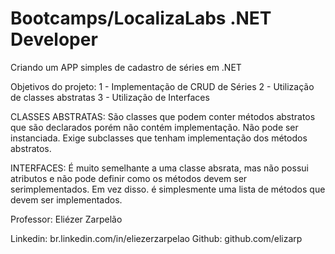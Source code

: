 # Bootcamps/LocalizaLabs .NET Developer

Criando um APP simples de cadastro de séries em .NET

Objetivos do projeto:
1 - Implementação de CRUD de Séries
2 - Utilização de classes abstratas
3 - Utilização de Interfaces 

CLASSES ABSTRATAS:
São classes que podem conter métodos abstratos que são declarados porém não contém implementação.
Não pode ser instanciada.
Exige subclasses que tenham implementação dos métodos abstratos.

INTERFACES: 
É muito semelhante a uma classe absrata, mas não possui atributos e não pode definir como os métodos devem
ser serimplementados.
Em vez disso. é simplesmente uma lista de métodos que devem ser implementados.


Professor: Eliézer Zarpelão

Linkedin: br.linkedin.com/in/eliezerzarpelao
Github: github.com/elizarp